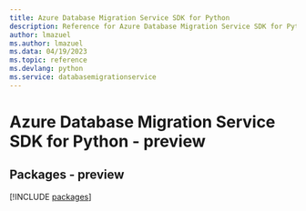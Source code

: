 ```yaml
---
title: Azure Database Migration Service SDK for Python
description: Reference for Azure Database Migration Service SDK for Python
author: lmazuel
ms.author: lmazuel
ms.data: 04/19/2023
ms.topic: reference
ms.devlang: python
ms.service: databasemigrationservice
---
```

# Azure Database Migration Service SDK for Python - preview
## Packages - preview
[!INCLUDE [packages](database-migration-service-index.md)]